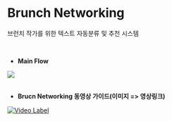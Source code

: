 # Brunch Networking

브런치 작가를 위한 텍스트 자동분류 및 추천 시스템

<br>

- <b> Main Flow </b>

<img src = "https://user-images.githubusercontent.com/35517797/81781137-a35e6f80-9532-11ea-85b7-f8c862ccff58.PNG">

<br>
<br>

- <b> Brucn Networking 동영상 가이드(이미지 => 영상링크) </b>

[![Video Label](https://img.youtube.com/vi/RpEBgY3_stA/0.jpg)](https://youtu.be/RpEBgY3_stA)
